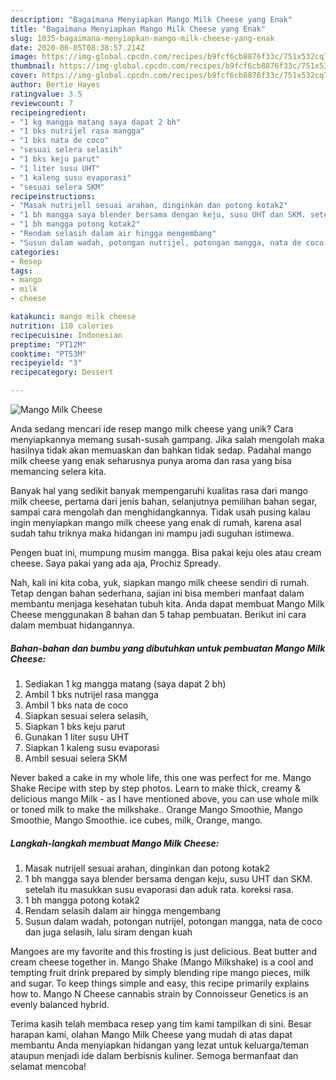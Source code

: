 ```yaml
---
description: "Bagaimana Menyiapkan Mango Milk Cheese yang Enak"
title: "Bagaimana Menyiapkan Mango Milk Cheese yang Enak"
slug: 1035-bagaimana-menyiapkan-mango-milk-cheese-yang-enak
date: 2020-06-05T08:38:57.214Z
image: https://img-global.cpcdn.com/recipes/b9fcf6cb8876f33c/751x532cq70/mango-milk-cheese-foto-resep-utama.jpg
thumbnail: https://img-global.cpcdn.com/recipes/b9fcf6cb8876f33c/751x532cq70/mango-milk-cheese-foto-resep-utama.jpg
cover: https://img-global.cpcdn.com/recipes/b9fcf6cb8876f33c/751x532cq70/mango-milk-cheese-foto-resep-utama.jpg
author: Bertie Hayes
ratingvalue: 3.5
reviewcount: 7
recipeingredient:
- "1 kg mangga matang saya dapat 2 bh"
- "1 bks nutrijel rasa mangga"
- "1 bks nata de coco"
- "sesuai selera selasih"
- "1 bks keju parut"
- "1 liter susu UHT"
- "1 kaleng susu evaporasi"
- "sesuai selera SKM"
recipeinstructions:
- "Masak nutrijell sesuai arahan, dinginkan dan potong kotak2"
- "1 bh mangga saya blender bersama dengan keju, susu UHT dan SKM. setelah itu masukkan susu evaporasi dan aduk rata. koreksi rasa."
- "1 bh mangga potong kotak2"
- "Rendam selasih dalam air hingga mengembang"
- "Susun dalam wadah, potongan nutrijel, potongan mangga, nata de coco dan juga selasih, lalu siram dengan kuah"
categories:
- Resep
tags:
- mango
- milk
- cheese

katakunci: mango milk cheese 
nutrition: 110 calories
recipecuisine: Indonesian
preptime: "PT12M"
cooktime: "PT53M"
recipeyield: "3"
recipecategory: Dessert

---
```



![Mango Milk Cheese](https://img-global.cpcdn.com/recipes/b9fcf6cb8876f33c/751x532cq70/mango-milk-cheese-foto-resep-utama.jpg)

Anda sedang mencari ide resep mango milk cheese yang unik? Cara menyiapkannya memang susah-susah gampang. Jika salah mengolah maka hasilnya tidak akan memuaskan dan bahkan tidak sedap. Padahal mango milk cheese yang enak seharusnya punya aroma dan rasa yang bisa memancing selera kita.

Banyak hal yang sedikit banyak mempengaruhi kualitas rasa dari mango milk cheese, pertama dari jenis bahan, selanjutnya pemilihan bahan segar, sampai cara mengolah dan menghidangkannya. Tidak usah pusing kalau ingin menyiapkan mango milk cheese yang enak di rumah, karena asal sudah tahu triknya maka hidangan ini mampu jadi suguhan istimewa.

Pengen buat ini, mumpung musim mangga. Bisa pakai keju oles atau cream cheese. Saya pakai yang ada aja, Prochiz Spready.


Nah, kali ini kita coba, yuk, siapkan mango milk cheese sendiri di rumah. Tetap dengan bahan sederhana, sajian ini bisa memberi manfaat dalam membantu menjaga kesehatan tubuh kita. Anda dapat membuat Mango Milk Cheese menggunakan 8 bahan dan 5 tahap pembuatan. Berikut ini cara dalam membuat hidangannya.

<!--inarticleads1-->

##### Bahan-bahan dan bumbu yang dibutuhkan untuk pembuatan Mango Milk Cheese:

1. Sediakan 1 kg mangga matang (saya dapat 2 bh)
1. Ambil 1 bks nutrijel rasa mangga
1. Ambil 1 bks nata de coco
1. Siapkan sesuai selera selasih,
1. Siapkan 1 bks keju parut
1. Gunakan 1 liter susu UHT
1. Siapkan 1 kaleng susu evaporasi
1. Ambil sesuai selera SKM


Never baked a cake in my whole life, this one was perfect for me. Mango Shake Recipe with step by step photos. Learn to make thick, creamy &amp; delicious mango Milk - as I have mentioned above, you can use whole milk or toned milk to make the milkshake.. Orange Mango Smoothie, Mango Smoothie, Mango Smoothie. ice cubes, milk, Orange, mango. 

<!--inarticleads2-->

##### Langkah-langkah membuat Mango Milk Cheese:

1. Masak nutrijell sesuai arahan, dinginkan dan potong kotak2
1. 1 bh mangga saya blender bersama dengan keju, susu UHT dan SKM. setelah itu masukkan susu evaporasi dan aduk rata. koreksi rasa.
1. 1 bh mangga potong kotak2
1. Rendam selasih dalam air hingga mengembang
1. Susun dalam wadah, potongan nutrijel, potongan mangga, nata de coco dan juga selasih, lalu siram dengan kuah


Mangoes are my favorite and this frosting is just delicious. Beat butter and cream cheese together in. Mango Shake (Mango Milkshake) is a cool and tempting fruit drink prepared by simply blending ripe mango pieces, milk and sugar. To keep things simple and easy, this recipe primarily explains how to. Mango N Cheese cannabis strain by Connoisseur Genetics is an evenly balanced hybrid. 

Terima kasih telah membaca resep yang tim kami tampilkan di sini. Besar harapan kami, olahan Mango Milk Cheese yang mudah di atas dapat membantu Anda menyiapkan hidangan yang lezat untuk keluarga/teman ataupun menjadi ide dalam berbisnis kuliner. Semoga bermanfaat dan selamat mencoba!
